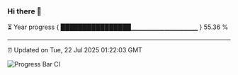 ### Hi there 👋

⏳ Year progress { ████████████████▁▁▁▁▁▁▁▁▁▁▁▁▁▁ } 55.36 %

---

⏰ Updated on Tue, 22 Jul 2025 01:22:03 GMT

![Progress Bar CI](https://github.com/liununu/liununu/workflows/Progress%20Bar%20CI/badge.svg)

